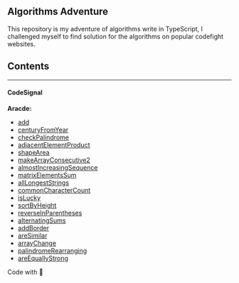 ## Algorithms Adventure

This repository is my adventure of algorithms write in TypeScript,
I challenged myself to find solution for the algorithms on popular codefight websites.

## Contents
****
#### CodeSignal

**Aracde:**

* [add](codesignal/01-arcade/01-the-journey-begins/01-add)
* [centuryFromYear](codesignal/01-arcade/01-the-journey-begins/02-centuryFromYear)
* [checkPalindrome](codesignal/01-arcade/01-the-journey-begins/03-checkPalindrome)
* [adjacentElementProduct](codesignal/01-arcade/02-edge-of-ocean/04-adjacentElementProduct)
* [shapeArea](codesignal/01-arcade/02-edge-of-ocean/05-shapeArea)
* [makeArrayConsecutive2](codesignal/01-arcade/02-edge-of-ocean/06-makeArrayConsecutive2)
* [almostIncreasingSequence](codesignal/01-arcade/02-edge-of-ocean/07-almostIncreasingSequence)
* [matrixElementsSum](codesignal/01-arcade/02-edge-of-ocean/08-matrixElementsSum)
* [allLongestStrings](codesignal/01-arcade/03-smooth-sailing/09-allLongestStrings)
* [commonCharacterCount](codesignal/01-arcade/03-smooth-sailing/10-commonCharacterCount)
* [isLucky](codesignal/01-arcade/03-smooth-sailing/11-isLucky)
* [sortByHeight](codesignal/01-arcade/03-smooth-sailing/12-sortByHeight)
* [reverseInParentheses](codesignal/01-arcade/03-smooth-sailing/13-reverseInParentheses)
* [alternatingSums](codesignal/01-arcade/04-exploring-the-waters/14-alternatingSums)
* [addBorder](codesignal/01-arcade/04-exploring-the-waters/15-addBorder)
* [areSimilar](codesignal/01-arcade/04-exploring-the-waters/16-areSimilar)
* [arrayChange](codesignal/01-arcade/04-exploring-the-waters/17-arrayChange)
* [palindromeRearranging](codesignal/01-arcade/04-exploring-the-waters/18-palindromeRearranging)
* [areEquallyStrong](codesignal/01-arcade/05-island-of-knowledge/19-areEquallyStrong)

Code with 💖
